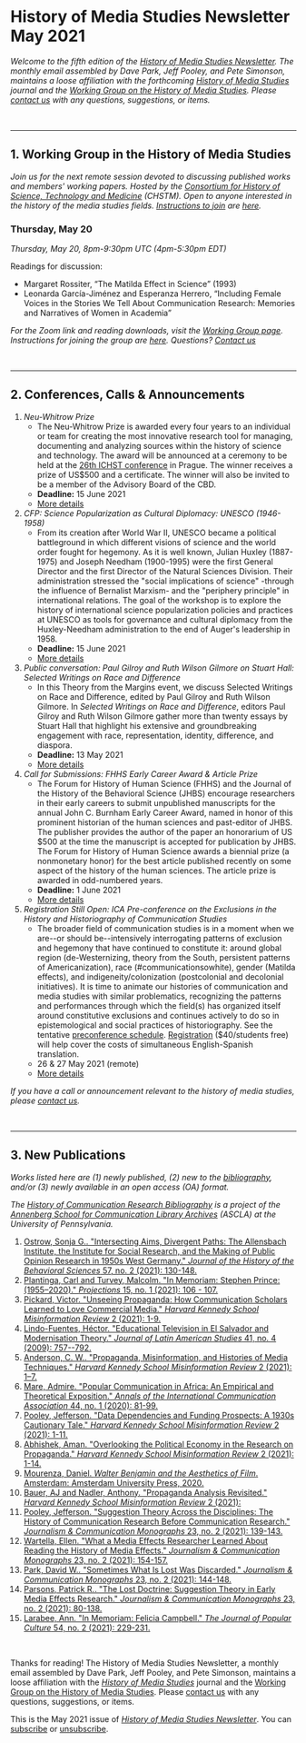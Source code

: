 # History of Media Studies Newsletter May 2021 

*Welcome to the fifth edition of the [History of Media Studies Newsletter](https://hms.mediastudies.press/newsletter). The monthly email assembled by Dave Park, Jeff Pooley, and Pete Simonson, maintains a loose affiliation with the forthcoming [*History of Media Studies*](hms.mediastudies.press) journal and the [Working Group on the History of Media Studies](https://www.chstm.org/media-studies). Please [contact us](mailto:hms@mediastudies.press) with any questions, suggestions, or items.*

<br>

***

## 1. Working Group in the History of Media Studies

*Join us for the next remote session devoted to discussing published works and members' working papers. Hosted by the [Consortium for History of Science, Technology and Medicine](https://www.chstm.org/media-studies) (CHSTM). Open to anyone interested in the history of the media studies fields. [Instructions to join](https://hms.mediastudies.press/working-group) are [here](https://hms.mediastudies.press/working-group).*

### Thursday, May 20

*Thursday, May 20, 8pm-9:30pm UTC (4pm-5:30pm EDT)*

Readings for discussion:

* Margaret Rossiter, “The Matilda Effect in Science” (1993)
* Leonarda García-Jiménez and Esperanza Herrero, “Including Female Voices in the Stories We Tell About Communication Research: Memories and Narratives of Women in Academia”

*For the Zoom link and reading downloads, visit the [Working Group page](https://www.chstm.org/media-studies). Instructions for joining the group are [here](https://hms.mediastudies.press/working-group). Questions? [Contact us](mailto:hms@mediastudies.press)*


<br>

***

## 2. Conferences, Calls & Announcements

1. *Neu-Whitrow Prize* 
	* The Neu-Whitrow Prize is awarded every four years to an individual or team for creating the most innovative research tool for managing, documenting and analyzing sources within the history of science and technology. The award will be announced at a ceremony to be held at the [26th ICHST conference](https://www.ichst2021.org/) in Prague. The winner receives a prize of US$500 and a certificate. The winner will also be invited to be a member of the Advisory Board of the CBD.
	* **Deadline:** 15 June 2021
	* [More details](https://cbd-histsci.org/neu-whitrow-prize-announcement-2021/)
1. *CFP: Science Popularization as Cultural Diplomacy: UNESCO (1946-1958)* 
	* From its creation after World War II, UNESCO became a political battleground in which different visions of science and the world order fought for hegemony. As it is well known, Julian Huxley (1887-1975) and Joseph Needham (1900-1995) were the first General Director and the first Director of the Natural Sciences Division. Their administration stressed the "social implications of science" -through the influence of Bernalist Marxism- and the "periphery principle" in international relations. The goal of the workshop is to explore the history of international science popularization policies and practices at UNESCO as tools for governance and cultural diplomacy from the Huxley-Needham administration to the end of Auger's leadership in 1958.
	* **Deadline:** 15 June 2021
	* [More details](https://www.jiscmail.ac.uk/cgi-bin/wa-jisc.exe?A2=ind2104&L=MERSENNE&O=D&P=74796)
1. *Public conversation: Paul Gilroy and Ruth Wilson Gilmore  on *Stuart Hall: Selected Writings on Race and Difference** 
	* In this Theory from the Margins event, we discuss Selected Writings on Race and Difference, edited by Paul Gilroy and Ruth Wilson Gilmore. In *Selected Writings on Race and Difference*, editors Paul Gilroy and Ruth Wilson Gilmore gather more than twenty essays by Stuart Hall that highlight his extensive and groundbreaking engagement with race, representation, identity, difference, and diaspora.
	* **Deadline:** 13 May 2021
	* [More details](https://theoryfromthemargins.com/events.html)
1. *Call for Submissions: FHHS Early Career Award & Article Prize* 
	* The Forum for History of Human Science (FHHS) and the Journal of the History of the Behavioral Science (JHBS) encourage researchers in their early careers to submit unpublished manuscripts for the annual John C. Burnham Early Career Award, named in honor of this prominent historian of the human sciences and past-editor of JHBS. The publisher provides the author of the paper an honorarium of US $500 at the time the manuscript is accepted for publication by JHBS. The Forum for History of Human Science awards a biennial prize (a nonmonetary honor) for the best article published recently on some aspect of the history of the human sciences. The article prize is awarded in odd-numbered years. 
	* **Deadline:** 1 June 2021
	* [More details](http://fhhs.org/awards/)
1. *Registration Still Open: ICA Pre-conference on the Exclusions in the History and Historiography of Communication Studies* 
	* The broader field of communication studies is in a moment when we are--or should be--intensively interrogating patterns of exclusion and hegemony that have continued to constitute it: around global region (de-Westernizing, theory from the South, persistent patterns of Americanization), race (#communicationsowhite), gender (Matilda effects), and indigeneity/colonization (postcolonial and decolonial initiatives). It is time to animate our histories of communication and media studies with similar problematics, recognizing the patterns and performances through which the field(s) has organized itself around constitutive exclusions and continues actively to do so in epistemological and social practices of historiography. See the tentative [preconference schedule](https://hms.mediastudies.press/pub/schedule/release/4). [Registration](https://www.icahdq.org/event/PC-History) ($40/students free) will help cover the costs of simultaneous English-Spanish translation.
	* 26 & 27 May 2021 (remote)
	* [More details](https://www.icahdq.org/event/PC-History)

*If you have a call or announcement relevant to the history of media studies, please [contact us](mailto:hms@mediastudies.press).*

<br>

***

## 3. New Publications

*Works listed here are (1) newly published, (2) new to the [bibliography](https://ascla.asc.upenn.edu/communications-scholars-history-project/bibliography/), and/or (3) newly available in an open access (OA) format.*

*The [History of Communication Research Bibliography](https://ascla.asc.upenn.edu/communications-scholars-history-project/bibliography/) is a project of the [Annenberg School for Communication Library Archives](https://ascla.asc.upenn.edu) (ASCLA) at the University of Pennsylvania.* 

1. [Ostrow, Sonja G.. "Intersecting Aims, Divergent Paths: The Allensbach Institute, the Institute for Social Research, and the Making of Public Opinion Research in 1950s West Germany." _Journal of the History of the Behavioral Sciences_ 57, no. 2 (2021): 130-148. ](https://www.bibsonomy.org/bibtex/2adb245765c5e189577b241b598db40d4)
1. [Plantinga, Carl and Turvey, Malcolm. "In Memoriam: Stephen Prince: (1955–2020)." _Projections_ 15, no. 1 (2021): 106 - 107. ](https://www.bibsonomy.org/bibtex/2cfce3e8c0543544243db79a7fc4d7b9a)
1. [Pickard, Victor. "Unseeing Propaganda: How Communication Scholars Learned to Love Commercial Media." _Harvard Kennedy School Misinformation Review_ 2 (2021): 1-9. ](https://www.bibsonomy.org/bibtex/2384609c6b264394839d9747547733dbb)
1. [Lindo-Fuentes, Héctor. "Educational Television in El Salvador and Modernisation Theory." _Journal of Latin American Studies_ 41, no. 4 (2009): 757--792.](https://www.bibsonomy.org/bibtex/2c45921e9f08b630eaf20651afc1e4774)
1. [Anderson, C. W.. "Propaganda, Misinformation, and Histories of Media Techniques." _Harvard Kennedy School Misinformation Review_ 2 (2021): 1–7. ](https://www.bibsonomy.org/bibtex/26f2864927b9e8995b6d853d654eeb151)
1. [Mare, Admire. "Popular Communication in Africa: An Empirical and Theoretical Exposition." _Annals of the International Communication Association_ 44, no. 1 (2020): 81-99. ](https://www.bibsonomy.org/bibtex/2a98c0387fce71f6df428310badc2bcea)
1. [Pooley, Jefferson. "Data Dependencies and Funding Prospects: A 1930s Cautionary Tale." _Harvard Kennedy School Misinformation Review_ 2 (2021): 1-11. ](https://www.bibsonomy.org/bibtex/2fc04c60a7977031d03fd108264cf7126)
1. [Abhishek, Aman. "Overlooking the Political Economy in the Research on Propaganda." _Harvard Kennedy School Misinformation Review_ 2 (2021): 1-14. ](https://www.bibsonomy.org/bibtex/2672091875796f2738e0ba5171f6f89ae)
1. [Mourenza, Daniel. _Walter Benjamin and the Aesthetics of Film_. Amsterdam: Amsterdam University Press, 2020.](https://www.bibsonomy.org/bibtex/2337b0dbcdb68904a7fb0e171d3afff68)
1. [Bauer, AJ and Nadler, Anthony. "Propaganda Analysis Revisited." _Harvard Kennedy School Misinformation Review_ 2 (2021): ](https://www.bibsonomy.org/bibtex/289a625be8cf704445140e1119e1c1af1)
1. [Pooley, Jefferson. "Suggestion Theory Across the Disciplines: The History of Communication Research Before Communication Research." _Journalism & Communication Monographs_ 23, no. 2 (2021): 139-143. ](https://www.bibsonomy.org/bibtex/25f57a411736de4547953d0a56f4b1a71)
1. [Wartella, Ellen. "What a Media Effects Researcher Learned About Reading the History of Media Effects." _Journalism & Communication Monographs_ 23, no. 2 (2021): 154-157. ](https://www.bibsonomy.org/bibtex/2d1c2dcecb722c3b32ab00623660bd602)
1. [Park, David W.. "Sometimes What Is Lost Was Discarded." _Journalism & Communication Monographs_ 23, no. 2 (2021): 144-148. ](https://www.bibsonomy.org/bibtex/252308d364027064736faf678e185f0e3)
1. [Parsons, Patrick R.. "The Lost Doctrine: Suggestion Theory in Early Media Effects Research." _Journalism & Communication Monographs_ 23, no. 2 (2021): 80-138. ](https://www.bibsonomy.org/bibtex/2325204baf7c774975a2367f2d8c08361)
1. [Larabee, Ann. "In Memoriam: Felicia Campbell." _The Journal of Popular Culture_ 54, no. 2 (2021): 229-231. ](https://www.bibsonomy.org/bibtex/2dae77def1856945996a717e772a841fd)

<br>

Thanks for reading! The History of Media Studies Newsletter, a monthly email assembled by Dave Park, Jeff Pooley, and Pete Simonson, maintains a loose affiliation with the [*History of Media Studies*](https://hms.mediastudies.press) journal and the [Working Group on the History of Media Studies](https://www.chstm.org/media-studies). Please [contact us](mailto:hms@mediastudies.press) with any questions, suggestions, or items.

This is the May 2021 issue of [*History of Media Studies Newsletter*](https://hms.mediastudies.press/newsletter). You can [subscribe](https://buttondown.email/hms) or [unsubscribe](https://buttondown.email/api/emails/unsubscribe/7357).